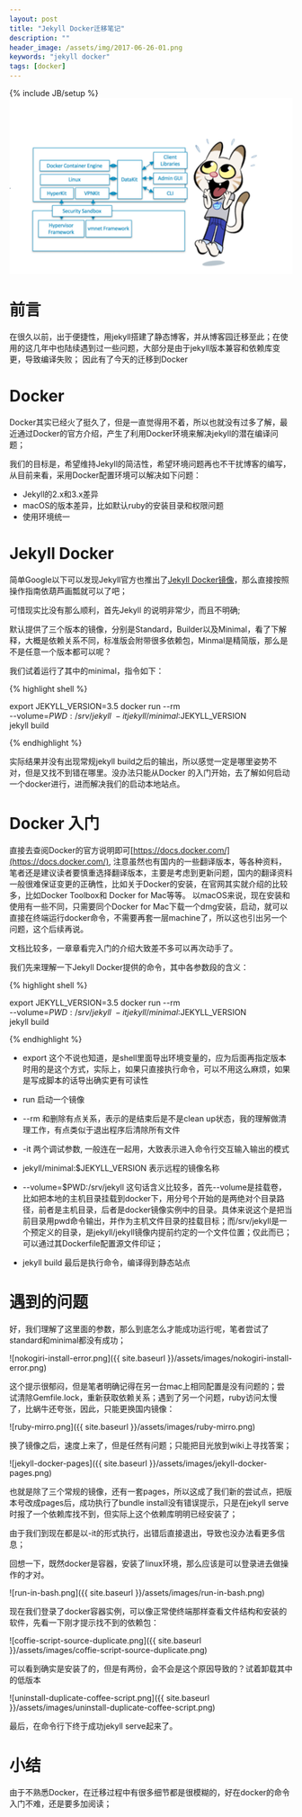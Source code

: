 ```yaml
---
layout: post
title: "Jekyll Docker迁移笔记"
description: ""
header_image: /assets/img/2017-06-26-01.png
keywords: "jekyll docker"
tags: [docker]
---
```

{% include JB/setup %}
![img](/assets/img/2017-06-26-01.png)

# 前言

在很久以前，出于便捷性，用jekyll搭建了静态博客，并从博客园迁移至此；在使用的这几年中也陆续遇到过一些问题，大部分是由于jekyll版本兼容和依赖库变更，导致编译失败；
因此有了今天的迁移到Docker

# Docker

Docker其实已经火了挺久了，但是一直觉得用不着，所以也就没有过多了解，最近通过Docker的官方介绍，产生了利用Docker环境来解决jekyll的潜在编译问题；

我们的目标是，希望维持Jekyll的简洁性，希望环境问题再也不干扰博客的编写，从目前来看，采用Docker配置环境可以解决如下问题：

* Jekyll的2.x和3.x差异
* macOS的版本差异，比如默认ruby的安装目录和权限问题
* 使用环境统一

# Jekyll Docker

简单Google以下可以发现Jekyll官方也推出了[Jekyll Docker镜像](https://github.com/jekyll/docker)，那么直接按照操作指南依葫芦画瓢就可以了吧；

可惜现实比没有那么顺利，首先Jekyll 的说明非常少，而且不明确; 

默认提供了三个版本的镜像，分别是Standard，Builder以及Minimal，看了下解释，大概是依赖关系不同，标准版会附带很多依赖包，Minmal是精简版，那么是不是任意一个版本都可以呢？

我们试着运行了其中的minimal，指令如下：

{% highlight shell %}

export JEKYLL_VERSION=3.5
docker run --rm \
  --volume=$PWD:/srv/jekyll \
  -it jekyll/minimal:$JEKYLL_VERSION \
  jekyll build

{% endhighlight %}

实际结果并没有出现常规jekyll build之后的输出，所以感觉一定是哪里姿势不对，但是又找不到错在哪里。没办法只能从Docker 的入门开始，去了解如何启动一个docker进行，进而解决我们的启动本地站点。

# Docker 入门

直接去查阅Docker的官方说明即可[https://docs.docker.com/](https://docs.docker.com/), 注意虽然也有国内的一些翻译版本，等各种资料，笔者还是建议读者要慎重选择翻译版本，主要是考虑到更新问题，国内的翻译资料一般很难保证变更的正确性，比如关于Docker的安装，在官网其实就介绍的比较多，比如Docker Toolbox和 Docker for Mac等等。
以macOS来说，现在安装和使用有一些不同，只需要同个Docker for Mac下载一个dmg安装，启动，就可以直接在终端运行docker命令，不需要再套一层machine了，所以这也引出另一个问题，这个后续再说。

文档比较多，一章章看完入门的介绍大致差不多可以再次动手了。

我们先来理解一下Jekyll Docker提供的命令，其中各参数段的含义：

{% highlight shell %}

export JEKYLL_VERSION=3.5
docker run --rm \
  --volume=$PWD:/srv/jekyll \
  -it jekyll/minimal:$JEKYLL_VERSION \
  jekyll build

{% endhighlight %}

* export 这个不说也知道，是shell里面导出环境变量的，应为后面再指定版本时用的是这个方式，实际上，如果只直接执行命令，可以不用这么麻烦，如果是写成脚本的话导出确实更有可读性

* run 启动一个镜像
* --rm 和删除有点关系，表示的是结束后是不是clean up状态，我的理解做清理工作，有点类似于退出程序后清除所有文件
* -it 两个调试参数, 一般连在一起用，大致表示进入命令行交互输入输出的模式
* jekyll/minimal:$JEKYLL_VERSION 表示远程的镜像名称
* --volume=$PWD:/srv/jekyll 这句话含义比较多，首先--volume是挂载卷，比如把本地的主机目录挂载到docker下，用分号个开始的是两绝对个目录路径，前者是主机目录，后者是docker镜像实例中的目录。具体来说这个是把当前目录用pwd命令输出，并作为主机文件目录的挂载目标；而/srv/jekyll是一个预定义的目录，是jekyll/jekyll镜像内提前约定的一个文件位置；仅此而已；可以通过其Dockerfile配置源文件印证；
* jekyll build 最后是执行命令，编译得到静态站点

# 遇到的问题

好，我们理解了这里面的参数，那么到底怎么才能成功运行呢，笔者尝试了standard和minimal都没有成功；

![nokogiri-install-error.png]({{ site.baseurl }}/assets/images/nokogiri-install-error.png)

这个提示很郁闷，但是笔者明确记得在另一台mac上相同配置是没有问题的；尝试清除Gemfile.lock，重新获取依赖关系；遇到了另一个问题，ruby访问太慢了，比蜗牛还夸张，因此，只能更换国内镜像：

![ruby-mirro.png]({{ site.baseurl }}/assets/images/ruby-mirro.png)

换了镜像之后，速度上来了，但是任然有问题；只能把目光放到wiki上寻找答案；

![jekyll-docker-pages]({{ site.baseurl }}/assets/images/jekyll-docker-pages.png)

也就是除了三个常规的镜像，还有一套pages，所以这成了我们新的尝试点，把版本号改成pages后，成功执行了bundle install没有错误提示，只是在jekyll serve时报了一个依赖库找不到，但实际上这个依赖库明明已经安装了；

由于我们到现在都是以-it的形式执行，出错后直接退出，导致也没办法看更多信息；

回想一下，既然docker是容器，安装了linux环境，那么应该是可以登录进去做操作的才对。

![run-in-bash.png]({{ site.baseurl }}/assets/images/run-in-bash.png)

现在我们登录了docker容器实例，可以像正常使终端那样查看文件结构和安装的软件，先看一下刚才提示找不到的依赖包：

![coffie-script-source-duplicate.png]({{ site.baseurl }}/assets/images/coffie-script-source-duplicate.png)

可以看到确实是安装了的，但是有两份，会不会是这个原因导致的？试着卸载其中的低版本

![uninstall-duplicate-coffee-script.png]({{ site.baseurl }}/assets/images/uninstall-duplicate-coffee-script.png)

最后，在命令行下终于成功jekyll serve起来了。

# 小结

由于不熟悉Docker，在迁移过程中有很多细节都是很模糊的，好在docker的命令入门不难，还是要多加阅读；






